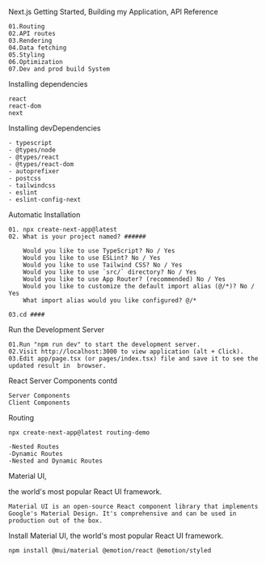 Next.js
Getting Started, Building my Application, API Reference

    01.Routing
    02.API routes
    03.Rendering
    04.Data fetching
    05.Styling
    06.Optimization
    07.Dev and prod build System

Installing dependencies

    react
    react-dom
    next

Installing devDependencies

    - typescript
    - @types/node
    - @types/react
    - @types/react-dom
    - autoprefixer
    - postcss
    - tailwindcss
    - eslint
    - eslint-config-next

Automatic Installation

    01. npx create-next-app@latest
    02. What is your project named? ######
    
        Would you like to use TypeScript? No / Yes
        Would you like to use ESLint? No / Yes
        Would you like to use Tailwind CSS? No / Yes
        Would you like to use `src/` directory? No / Yes
        Would you like to use App Router? (recommended) No / Yes
        Would you like to customize the default import alias (@/*)? No / Yes
        What import alias would you like configured? @/*
        
    03.cd ####
    
Run the Development Server

    01.Run "npm run dev" to start the development server.
    02.Visit http://localhost:3000 to view application (alt + Click).
    03.Edit app/page.tsx (or pages/index.tsx) file and save it to see the updated result in  browser.

React Server Components contd

    Server Components
    Client Components

Routing 

    npx create-next-app@latest routing-demo

    -Nested Routes
    -Dynamic Routes
    -Nested and Dynamic Routes


Material UI, 

the world's most popular React UI framework.

    Material UI is an open-source React component library that implements Google's Material Design. It's comprehensive and can be used in production out of the box.

Install Material UI, the world's most popular React UI framework.
        
    npm install @mui/material @emotion/react @emotion/styled    



